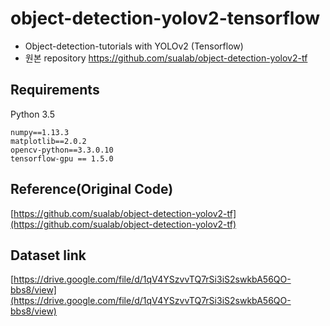 # object-detection-yolov2-tensorflow
- Object-detection-tutorials with YOLOv2 (Tensorflow)
- 원본 repository https://github.com/sualab/object-detection-yolov2-tf

## Requirements
Python 3.5
```
numpy==1.13.3
matplotlib==2.0.2
opencv-python==3.3.0.10
tensorflow-gpu == 1.5.0
```

## Reference(Original Code)
[https://github.com/sualab/object-detection-yolov2-tf](https://github.com/sualab/object-detection-yolov2-tf)

## Dataset link
[https://drive.google.com/file/d/1qV4YSzvvTQ7rSi3iS2swkbA56QO-bbs8/view](https://drive.google.com/file/d/1qV4YSzvvTQ7rSi3iS2swkbA56QO-bbs8/view)
